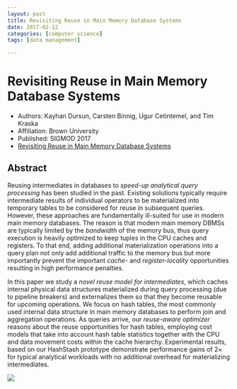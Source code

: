 ```yaml
---
layout: post
title: Revisiting Reuse in Main Memory Database Systems
date: 2017-02-12
categories: [computer science]
tags: [data management]

---
```



Revisiting Reuse in Main Memory Database Systems
===

* Authors: Kayhan Dursun, Carsten Binnig, Ugur Cetintemel, and Tim Kraska
* Affiliation: Brown University
* Published: SIGMOD 2017
* [Revisiting Reuse in Main Memory Database Systems](http://15721.courses.cs.cmu.edu/spring2017/papers/23-scansharing/1608.05678v1.pdf)

## Abstract

Reusing intermediates in databases to *speed-up analytical query processing* has been studied in the past. Existing solutions typically require intermediate results of individual operators to be materialized into temporary tables to be considered for reuse in subsequent queries. However, these approaches are fundamentally ill-suited for use in modern main memory databases. The reason is that modern main memory DBMSs are typically limited by the *bandwidth* of the memory bus, thus query execution is heavily optimized to keep tuples in the CPU caches and registers. To that end, adding additional materialization operations into a query plan not only add additional traffic to the memory bus but more importantly prevent the important *cache-* and *register-locality* opportunities resulting in high performance penalties.

In this paper we study a *novel reuse model for intermediates*, which caches internal physical data structures materialized during query processing (due to pipeline breakers) and externalizes them so that they become reusable for upcoming operations. We focus on hash tables, the most commonly used internal data structure in main memory databases to perform join and aggregation operations. As queries arrive, our *reuse-aware optimizer* reasons about the reuse opportunities for hash tables, employing cost models that take into account hash table statistics together with the CPU and data movement costs within the cache hierarchy. Experimental results, based on our HashStash prototype demonstrate performance gains of 2× for typical analytical workloads with no additional overhead for materializing intermediates.

![](http://sungsoo.github.com/images/hashstash.png)
